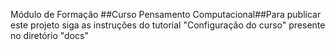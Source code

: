 ﻿Módulo de Formação ##Curso Pensamento Computacional##Para publicar este projeto siga as instruções do tutorial "Configuração do curso" presente no diretório "docs"